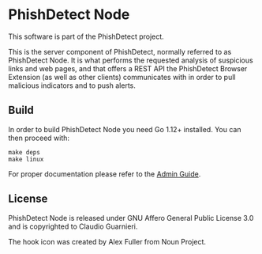 # PhishDetect Node

This software is part of the PhishDetect project.

This is the server component of PhishDetect, normally referred to as PhishDetect Node. It is what performs the requested analysis of suspicious links and web pages, and that offers a REST API the PhishDetect Browser Extension (as well as other clients) communicates with in order to pull malicious indicators and to push alerts.


## Build

In order to build PhishDetect Node you need Go 1.12+ installed. You can then proceed with:

    make deps
    make linux

For proper documentation please refer to the [Admin Guide](https://phishdetect.gitbook.io/admin-guide/).


## License

PhishDetect Node is released under GNU Affero General Public License 3.0 and is copyrighted to Claudio Guarnieri.

The hook icon was created by Alex Fuller from Noun Project.
